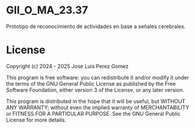 # GII_O_MA_23.37
Prototipo de reconocimiento de actividades en base a señales cerebrales.

# License
Copyright (c) 2024 - 2025 Jose Luis Perez Gomez

This program is free software: you can redistribute it and/or modify it under the terms of the GNU General Public License as published by the Free Software Foundation, either version 3 of the License, or any later version.

This program is distributed in the hope that it will be useful, but WITHOUT ANY WARRANTY; without even the implied warranty of MERCHANTABILITY or FITNESS FOR A PARTICULAR PURPOSE. See the GNU General Public License for more details.
